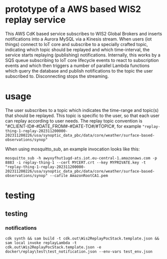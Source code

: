 # prototype of a AWS based WIS2 replay service
This AWS CdK based service subscribes to WIS2 Global Brokers and inserts notifications into a Aurora MySQL via a Kinesis stream.
When users (iot things) connect to IoT core and subscribe to a specially crafted topic, indicating which topic should be replayed and which time-interval, the service starts replaying (publishing) notifications. Internally, this works by a SQS queue subscribing to IoT core lifecycle events to react to subscription events and which then triggers a number of parallel Lambda functions which query the database and publish notifications to the topic the user subscribed to.
Disconnecting stops the streaming. 

# usage

The user subscribes to a topic which indicates the time-range and topic(s) that should be replayed. This topic is specific to the user, so that each user can replay according to user needs.
The replay topic convention is "#CLIENT-ID#-#DATE_FROM#-#DATE-TO#/#TOPIC#, for example ```"replay-thing-1-replay-202311200000-202311200226/usa/synoptic_data_pbc/data/core/weather/surface-based-observations/synop"```

When using mosquitto_sub, an example invocation looks like this:

```mosquitto_sub -h awyxyfhut1ugd-ats.iot.eu-central-1.amazonaws.com -p 8883 -i replay-thing-1 --cert MYCERT.crt --key MYPRIVATE.key -t "replay-thing-1-replay-202311200000-202311200226/usa/synoptic_data_pbc/data/core/weather/surface-based-observations/synop" --cafile AmazonRootCA1.pem```

# testing 

## testing

### notifications
```
cdk synth && sam build -t cdk.out\Wis2ReplayPocStack.template.json && sam local invoke replayLambda -t cdk.out\Wis2ReplayPocStack.template.json -e docker\replay\test\test_notification.json --env-vars test_env.json
```
